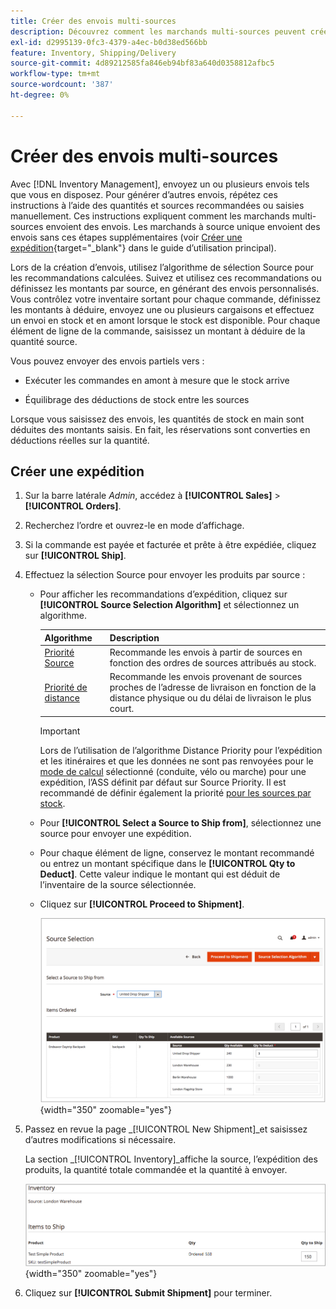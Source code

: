 ```yaml
---
title: Créer des envois multi-sources
description: Découvrez comment les marchands multi-sources peuvent créer et envoyer des envois.
exl-id: d2995139-0fc3-4379-a4ec-b0d38ed566bb
feature: Inventory, Shipping/Delivery
source-git-commit: 4d89212585fa846eb94bf83a640d0358812afbc5
workflow-type: tm+mt
source-wordcount: '387'
ht-degree: 0%

---
```


# Créer des envois multi-sources

Avec [!DNL Inventory Management], envoyez un ou plusieurs envois tels que vous en disposez. Pour générer d’autres envois, répétez ces instructions à l’aide des quantités et sources recommandées ou saisies manuellement. Ces instructions expliquent comment les marchands multi-sources envoient des envois. Les marchands à source unique envoient des envois sans ces étapes supplémentaires (voir [Créer une expédition](../stores-purchase/shipments.md#create-a-shipment){target="_blank"} dans le guide d’utilisation principal).

Lors de la création d’envois, utilisez l’algorithme de sélection Source pour les recommandations calculées. Suivez et utilisez ces recommandations ou définissez les montants par source, en générant des envois personnalisés. Vous contrôlez votre inventaire sortant pour chaque commande, définissez les montants à déduire, envoyez une ou plusieurs cargaisons et effectuez un envoi en stock et en amont lorsque le stock est disponible. Pour chaque élément de ligne de la commande, saisissez un montant à déduire de la quantité source.

Vous pouvez envoyer des envois partiels vers :

- Exécuter les commandes en amont à mesure que le stock arrive

- Équilibrage des déductions de stock entre les sources

Lorsque vous saisissez des envois, les quantités de stock en main sont déduites des montants saisis. En fait, les réservations sont converties en déductions réelles sur la quantité.

## Créer une expédition

1. Sur la barre latérale _Admin_, accédez à **[!UICONTROL Sales]** > **[!UICONTROL Orders]**.

1. Recherchez l’ordre et ouvrez-le en mode d’affichage.

1. Si la commande est payée et facturée et prête à être expédiée, cliquez sur **[!UICONTROL Ship]**.

1. Effectuez la sélection Source pour envoyer les produits par source :

   - Pour afficher les recommandations d’expédition, cliquez sur **[!UICONTROL Source Selection Algorithm]** et sélectionnez un algorithme.

     | Algorithme | Description |
     |--|--|
     | [Priorité Source](source-priority-algorithm.md) | Recommande les envois à partir de sources en fonction des ordres de sources attribués au stock. |
     | [Priorité de distance](distance-priority-algorithm.md) | Recommande les envois provenant de sources proches de l’adresse de livraison en fonction de la distance physique ou du délai de livraison le plus court. |

     >[!IMPORTANT]
     >
     >Lors de l’utilisation de l’algorithme Distance Priority pour l’expédition et les itinéraires et que les données ne sont pas renvoyées pour le [mode de calcul](distance-priority-algorithm.md) sélectionné (conduite, vélo ou marche) pour une expédition, l’ASS définit par défaut sur Source Priority. Il est recommandé de définir également la priorité [pour les sources par stock](stocks-prioritize-sources.md).


   - Pour **[!UICONTROL Select a Source to Ship from]**, sélectionnez une source pour envoyer une expédition.

   - Pour chaque élément de ligne, conservez le montant recommandé ou entrez un montant spécifique dans le **[!UICONTROL Qty to Deduct]**. Cette valeur indique le montant qui est déduit de l’inventaire de la source sélectionnée.

   - Cliquez sur **[!UICONTROL Proceed to Shipment]**.

     ![Sélectionnez un Source et saisissez une Quantité](assets/shipment-adobe-shipping-sources.png){width="350" zoomable="yes"}

1. Passez en revue la page _[!UICONTROL New Shipment]_et saisissez d’autres modifications si nécessaire.

   La section _[!UICONTROL Inventory]_affiche la source, l’expédition des produits, la quantité totale commandée et la quantité à envoyer.

   ![Détails du stock pour l’expédition, exemple une expédition partielle](assets/inventory-shipment-details.png){width="350" zoomable="yes"}

1. Cliquez sur **[!UICONTROL Submit Shipment]** pour terminer.
